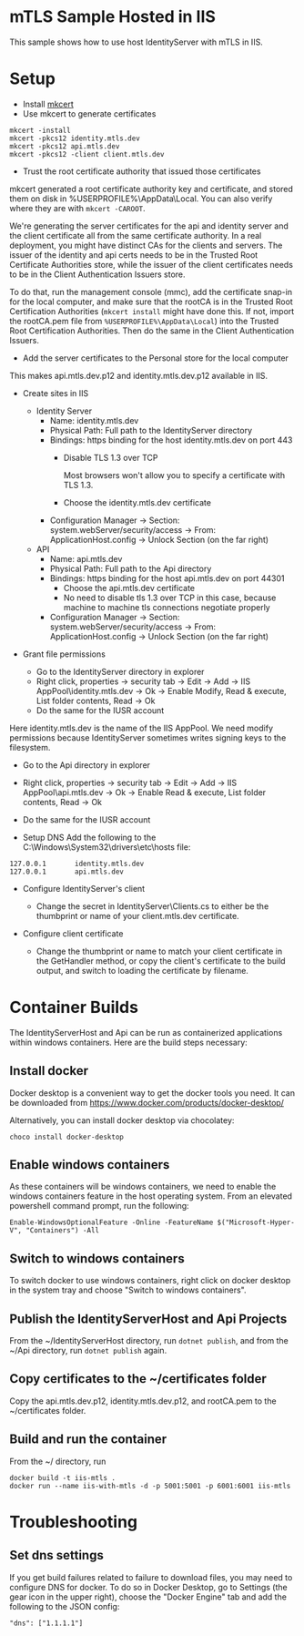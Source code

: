 # mTLS Sample Hosted in IIS
This sample shows how to use host IdentityServer with mTLS in IIS.

# Setup
- Install [mkcert](https://github.com/FiloSottile/mkcert)
- Use mkcert to generate certificates
```
mkcert -install
mkcert -pkcs12 identity.mtls.dev
mkcert -pkcs12 api.mtls.dev
mkcert -pkcs12 -client client.mtls.dev
```
- Trust the root certificate authority that issued those certificates

mkcert generated a root certificate authority key and certificate, and stored
them on disk in %USERPROFILE%\AppData\Local. You can also verify where they are with `mkcert -CAROOT`. 

We're generating the server certificates for the api and identity server and the client certificate all from the same certificate authority. In a real deployment, you might have distinct CAs for the clients and servers. The issuer of the identity and api certs needs to be in the Trusted Root Certificate Authorities store, while the issuer of the client certificates needs to be in the Client Authentication Issuers store.

To do that, run the management console (mmc), add the certificate snap-in for the local computer, and make sure that the rootCA is in the Trusted Root Certification Authorities (`mkcert install` might have done this. If not, import the rootCA.pem file from `%USERPROFILE%\AppData\Local`) into the Trusted Root Certification Authorities. Then do the same in the Client Authentication Issuers.

- Add the server certificates to the Personal store for the local computer

This makes api.mtls.dev.p12 and identity.mtls.dev.p12 available in IIS.

- Create sites in IIS
  - Identity Server
    - Name: identity.mtls.dev
    - Physical Path: Full path to the IdentityServer directory 
    - Bindings: https binding for the host identity.mtls.dev on port 443
      - Disable TLS 1.3 over TCP
      
        Most browsers won't allow you to specify a certificate with TLS 1.3.
      
      - Choose the identity.mtls.dev certificate
    - Configuration Manager -> Section: system.webServer/security/access -> From: ApplicationHost.config -> Unlock Section (on the far right)
  - API
    - Name: api.mtls.dev
    - Physical Path: Full path to the Api directory 
    - Bindings: https binding for the host api.mtls.dev on port 44301
      - Choose the api.mtls.dev certificate
      - No need to disable tls 1.3 over TCP in this case, because machine to machine tls connections negotiate properly
    - Configuration Manager -> Section: system.webServer/security/access -> From: ApplicationHost.config -> Unlock Section (on the far right)


- Grant file permissions
  - Go to the IdentityServer directory in explorer
  - Right click, properties -> security tab -> Edit -> Add -> IIS AppPool\identity.mtls.dev -> Ok -> Enable Modify, Read & execute, List folder contents, Read -> Ok
  - Do the same for the IUSR account

Here identity.mtls.dev is the name of the IIS AppPool. We need modify permissions because IdentityServer sometimes writes signing keys to the filesystem.

  - Go to the Api directory in explorer
  - Right click, properties -> security tab -> Edit -> Add -> IIS AppPool\api.mtls.dev -> Ok -> Enable Read & execute, List folder contents, Read -> Ok
  - Do the same for the IUSR account

- Setup DNS
Add the following to the C:\Windows\System32\drivers\etc\hosts file:

```
127.0.0.1		identity.mtls.dev
127.0.0.1		api.mtls.dev
```

- Configure IdentityServer's client
  - Change the secret in IdentityServer\Clients.cs to either be the thumbprint or name of your client.mtls.dev certificate. 

- Configure client certificate
  - Change the thumbprint or name to match your client certificate in the GetHandler method, or copy the client's certificate to the build output, and switch to loading the certificate by filename.


# Container Builds
The IdentityServerHost and Api can be run as containerized applications within windows containers.
Here are the build steps necessary:

## Install docker
Docker desktop is a convenient way to get the docker tools you need. It can be downloaded from
https://www.docker.com/products/docker-desktop/

Alternatively, you can install docker desktop via chocolatey:
```
choco install docker-desktop
```

## Enable windows containers
As these containers will be windows containers, we need to enable the windows
containers feature in the host operating system. From an elevated powershell
command prompt, run the following:

```
Enable-WindowsOptionalFeature -Online -FeatureName $("Microsoft-Hyper-V", "Containers") -All
```

## Switch to windows containers
To switch docker to use windows containers, right click on docker desktop in the system tray and 
choose "Switch to windows containers".

## Publish the IdentityServerHost and Api Projects
From the ~/IdentityServerHost directory, run `dotnet publish`, and from the ~/Api directory, run 
`dotnet publish` again.

## Copy certificates to the ~/certificates folder
Copy the api.mtls.dev.p12, identity.mtls.dev.p12, and rootCA.pem to the ~/certificates folder.

## Build and run the container
From the ~/ directory, run 
```
docker build -t iis-mtls .
docker run --name iis-with-mtls -d -p 5001:5001 -p 6001:6001 iis-mtls
```

# Troubleshooting
## Set dns settings
If you get build failures related to failure to download files, you may need to configure DNS for docker. 
To do so in Docker Desktop, go to Settings (the gear icon in the upper right), choose the "Docker Engine" 
tab and add the following to the JSON config:

```
"dns": ["1.1.1.1"]
```
